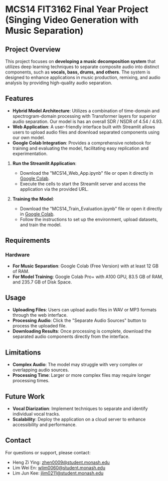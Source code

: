 # MCS14 FIT3162 Final Year Project (Singing Video Generation with **Music Separation**)

## Project Overview

This project focuses on **developing a music decomposition system** that utilizes deep learning techniques to separate composite audio into distinct components, such as **vocals, bass, drums, and others**. The system is designed to enhance applications in music production, remixing, and audio analysis by providing high-quality audio separation.

## Features

- **Hybrid Model Architecture**: Utilizes a combination of time-domain and spectrogram-domain processing with Transformer layers for superior audio separation. Our model is has an overall SDR / NSDR of 4.54 / 4.93.
- **Web Application**: A user-friendly interface built with Streamlit allows users to upload audio files and download separated components using our own model.
- **Google Colab Integration**: Provides a comprehensive notebook for training and evaluating the model, facilitating easy replication and experimentation.

1. **Run the Streamlit Application**:
   - Download the "MCS14_Web_App.ipynb" file or open it directly in [Google Colab](https://colab.research.google.com/drive/1UTlQGmp50IhMLSsw3EFR_7rMIRpCJuMp?usp=sharing).
   - Execute the cells to start the Streamlit server and access the application via the provided URL.

2. **Training the Model**:
   - Download the "MCS14_Train_Evaluation.ipynb" file or open it directly in [Google Colab](https://colab.research.google.com/drive/1ExGalxkGIPy-M-c7e8co3bkUUsSP8CeD?usp=sharing).
   - Follow the instructions to set up the environment, upload datasets, and train the model.

## Requirements

### Hardware

- **For Music Separation**: Google Colab (Free Version) with at least 12 GB of RAM.
- **For Model Training**: Google Colab Pro+ with A100 GPU, 83.5 GB of RAM, and 235.7 GB of Disk Space.

## Usage

- **Uploading Files**: Users can upload audio files in WAV or MP3 formats through the web interface.
- **Processing Audio**: Click the "Separate Audio Sources" button to process the uploaded file.
- **Downloading Results**: Once processing is complete, download the separated audio components directly from the interface.

## Limitations

- **Complex Audio**: The model may struggle with very complex or overlapping audio sources.
- **Processing Time**: Larger or more complex files may require longer processing times.

## Future Work

- **Vocal Diarization**: Implement techniques to separate and identify individual vocal tracks.
- **Scalability**: Deploy the application on a cloud server to enhance accessibility and performance.


## Contact

For questions or support, please contact:
- Heng Zi Ying: zhen0009@student.monash.edu
- Lim Wei En: wlim0060@student.monash.edu
- Lim Jun Kee: jlim0211@student.monash.edu